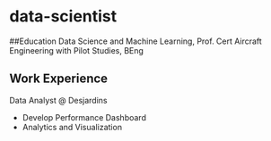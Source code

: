 # data-scientist

##Education
Data Science and Machine Learning, Prof. Cert
Aircraft Engineering with Pilot Studies, BEng

## Work Experience
Data Analyst @ Desjardins
 - Develop Performance Dashboard
 - Analytics and Visualization
